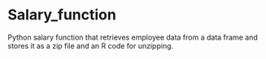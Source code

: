 # Salary_function
Python salary function that retrieves employee data from a data frame and stores it as a zip file and an R code for unzipping.
